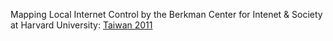 


Mapping Local Internet Control by the Berkman Center for Intenet & Society at Harvard University: [Taiwan 2011](http://cyber.harvard.edu/netmaps/geo_map_home.php?cc=TW)
